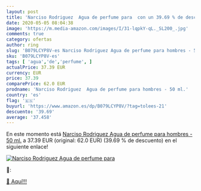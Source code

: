 ```yaml
---
layout: post
title: 'Narciso Rodriguez  Agua de perfume para  con un 39.69 % de descuento'
date: 2020-05-05 08:04:38
image: 'https://m.media-amazon.com/images/I/31-lqpkY-qL._SL200_.jpg'
comments: true
category: ofertas
author: ring
slug: 'B079LCYP8V-es Narciso Rodriguez Agua de perfume para hombres - 50 ml.'
sku: 'B079LCYP8V-es'
tags: [ 'agua','de','perfume', ]
actualPrice: 37.39 EUR
currency: EUR
price: 37.39
comparePrice: 62.0 EUR
prodname: 'Narciso Rodriguez  Agua de perfume para hombres - 50 ml.'
country: 'es'
flag: '🇪🇸'
buyurl: 'https://www.amazon.es/dp/B079LCYP8V/?tag=tolees-21'
descuento: '39.69'
average: '37.458'
---
```


En este momento está [Narciso Rodriguez  Agua de perfume para hombres - 50 ml.](https://www.amazon.es/dp/B079LCYP8V/?tag=tolees-21) a 37.39 EUR (original: 62.0 EUR) (39.69 %  de descuento) en el siguiente enlace!

[![Narciso Rodriguez  Agua de perfume para ](https://m.media-amazon.com/images/I/31-lqpkY-qL._SL200_.jpg)](https://www.amazon.es/dp/B079LCYP8V/?tag=tolees-21)

🔎:


[🛒 Aquí!!!](https://www.amazon.es/dp/B079LCYP8V/?tag=tolees-21)
